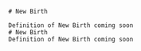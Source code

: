 
    # New Birth

    Definition of New Birth coming soon
    # New Birth
    Definition of New Birth coming soon